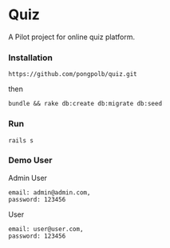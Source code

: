# Quiz

A Pilot project for online quiz platform.

### Installation
`https://github.com/pongpolb/quiz.git`

then

`bundle && rake db:create db:migrate db:seed`

### Run

`rails s`

### Demo User

Admin User

```
email: admin@admin.com,
password: 123456
```

User

```
email: user@user.com,
password: 123456
```